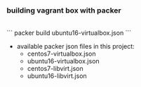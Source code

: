 ### building vagrant box with packer

<br/>
```
packer build ubuntu16-virtualbox.json
```
<br/>

- available packer json files in this project:
  - centos7-virtualbox.json
  - ubuntu16-virtualbox.json
  - centos7-libvirt.json
  - ubuntu16-libvirt.json


